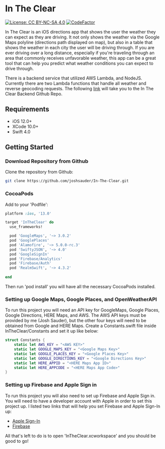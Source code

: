 # In The Clear

[![License: CC BY-NC-SA 4.0](https://img.shields.io/badge/License-CC%20BY--NC--SA%204.0-lightgrey.svg)](https://creativecommons.org/licenses/by-nc-sa/4.0/)
[![CodeFactor](https://www.codefactor.io/repository/github/joshsauder/in-the-clear/badge/master)](https://www.codefactor.io/repository/github/joshsauder/in-the-clear/overview/master)

In The Clear is an iOS directions app that shows the user the weather they can expect as they are driving. It not only shows the weather via the Google Maps polyline (directions path displayed on map), but also in a table that shows the weather in each city the user will be driving through. If you are ever driving over a long distance, especially if you're traveling through an area that commonly receives unfavorable weather, this app can be a great tool that can help you predict what weather conditions you can expect to drive through. 

There is a backend service that utilized AWS Lambda, and NodeJS. Currently there are two Lambda functions that handle all weather and reverse geocoding requests. The following [link](https://github.com/joshsauder/InTheClearBackend) will take you to the In The Clear Backend Github Repo.

## Requirements
- iOS 12.0+
- XCode 10.0+
- Swift 4.0

## Getting Started

### Download Repository from Github
Clone the repository from Github:

```bash
git clone https://github.com/joshsauder/In-The-Clear.git
```

### CocoaPods
Add to your 'Podfile':

```ruby
platform :ios, '13.0'

target 'InTheClear' do
  use_frameworks!

  pod 'GoogleMaps', '~> 3.0.2'
  pod 'GooglePlaces'
  pod 'Alamofire', '~> 5.0.0-rc.3' 
  pod 'SwiftyJSON', '~> 4.0' 
  pod 'GoogleSignIn'
  pod 'Firebase/Analytics'
  pod 'Firebase/Auth'
  pod 'RealmSwift', '~> 4.3.2' 
  
end
```

Then run 'pod install' you will have all the necessary CocoaPods installed.

### Setting up Google Maps, Google Places, and OpenWeatherAPI
To run this project you will need an API key for GoogleMaps, Google Places, Google Directions, HERE Maps, and AWS. The AWS API keys must be provided by me (Josh Sauder), but the other four keys will need to be obtained from Google and HERE Maps. Create a Constants.swift file inside InTheClear/Constants and set it up like below:

```swift
struct Constants {
    static let AWS_KEY = "<AWS KEY>"
    static let GOOGLE_MAPS_KEY = "<Google Maps Key>"
    static let GOOGLE_PLACES_KEY = "<Google Places Key>"
    static let GOOGLE_DIRECTIONS_KEY = "<Google Directions Key>"
    static let HERE_APPID = "<HERE Maps App ID>"
    static let HERE_APPCODE = "<HERE Maps App Code>"
}
```

### Setting up Firebase and Apple Sign in
To run this project you will also need to set up Firebase and Apple Sign in. You will need to have a developer account with Apple in order to set this project up. I listed two links that will help you set Firebase and Apple Sign-In up:

- [Apple Sign-In](https://developer.apple.com/documentation/authenticationservices/implementing_user_authentication_with_sign_in_with_apple)
- [Firebase](https://firebase.google.com/docs/ios/setup)

All that's left to do is to open 'InTheClear.xcworkspace' and you should be good to go!
